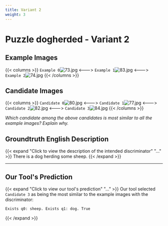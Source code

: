```yaml
---
title: Variant 2
weight: 3
---
```


# Puzzle dogherded - Variant 2

## Example Images
{{< columns >}}
`Example 0`![73.jpg](/natscene_data/images/73.jpg)
<--->
`Example 1`![83.jpg](/natscene_data/images/83.jpg)
<--->
`Example 2`![74.jpg](/natscene_data/images/74.jpg)
{{< /columns >}}

## Candidate Images
{{< columns >}}
`Candidate 0`![80.jpg](/natscene_data/images/80.jpg)
<--->
`Candidate 1`![77.jpg](/natscene_data/images/77.jpg)
<--->
`Candidate 2`![82.jpg](/natscene_data/images/82.jpg)
<--->
`Candidate 3`![84.jpg](/natscene_data/images/84.jpg)
{{< /columns >}}

*Which candidate among the above candidates is most similar to all the example images? Explain why.*

## Groundtruth English Description

{{< expand "Click to view the description of the intended discriminator" "..." >}}
There is a dog herding some sheep.
{{< /expand >}}

---



## Our Tool's Prediction

{{< expand "Click to view our tool's prediction" "..." >}}
Our tool selected `Candidate 3` as being the most similar to the example images with the discriminator:
```plaintext
Exists q0: sheep. Exists q1: dog. True
```
{{< /expand >}}
